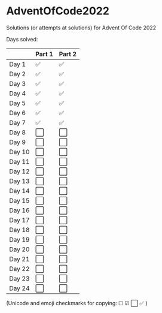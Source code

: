 # AdventOfCode2022
Solutions (or attempts at solutions) for Advent Of Code 2022


Days solved:

|      |Part 1|Part 2|
|------|-|-|
|Day  1|:white_check_mark:|:white_check_mark:|
|Day  2|:white_check_mark:|:white_check_mark:|
|Day  3|:white_check_mark:|:white_check_mark:|
|Day  4|:white_check_mark:|:white_check_mark:|
|Day  5|:white_check_mark:|:white_check_mark:|
|Day  6|:white_check_mark:|:white_check_mark:|
|Day  7|:white_check_mark:|:white_check_mark:|
|Day  8|:white_large_square:|:white_large_square:|
|Day  9|:white_large_square:|:white_large_square:|
|Day 10|:white_large_square:|:white_large_square:|
|Day 11|:white_large_square:|:white_large_square:|
|Day 12|:white_large_square:|:white_large_square:|
|Day 13|:white_large_square:|:white_large_square:|
|Day 14|:white_large_square:|:white_large_square:|
|Day 15|:white_large_square:|:white_large_square:|
|Day 16|:white_large_square:|:white_large_square:|
|Day 17|:white_large_square:|:white_large_square:|
|Day 18|:white_large_square:|:white_large_square:|
|Day 19|:white_large_square:|:white_large_square:|
|Day 20|:white_large_square:|:white_large_square:|
|Day 21|:white_large_square:|:white_large_square:|
|Day 22|:white_large_square:|:white_large_square:|
|Day 23|:white_large_square:|:white_large_square:|
|Day 24|:white_large_square:|:white_large_square:|


(Unicode and emoji checkmarks for copying: &#9744; &#9745; :white_large_square: :white_check_mark: )